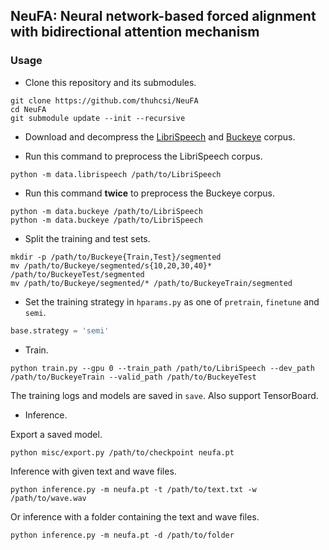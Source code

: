 ## NeuFA: Neural network-based forced alignment with bidirectional attention mechanism

### Usage

* Clone this repository and its submodules.

```shell
git clone https://github.com/thuhcsi/NeuFA
cd NeuFA
git submodule update --init --recursive
```

* Download and decompress the [LibriSpeech](https://www.openslr.org/12) and [Buckeye](https://buckeyecorpus.osu.edu/) corpus.

* Run this command to preprocess the LibriSpeech corpus.

```shell
python -m data.librispeech /path/to/LibriSpeech
```

* Run this command **twice** to preprocess the Buckeye corpus.

```shell
python -m data.buckeye /path/to/LibriSpeech
python -m data.buckeye /path/to/LibriSpeech
```
* Split the training and test sets.

```shell
mkdir -p /path/to/Buckeye{Train,Test}/segmented
mv /path/to/Buckeye/segmented/s{10,20,30,40}* /path/to/BuckeyeTest/segmented
mv /path/to/Buckeye/segmented/* /path/to/BuckeyeTrain/segmented
```

* Set the training strategy in `hparams.py` as one of `pretrain`, `finetune` and `semi`.

```python
base.strategy = 'semi'
```

* Train.

```shell
python train.py --gpu 0 --train_path /path/to/LibriSpeech --dev_path /path/to/BuckeyeTrain --valid_path /path/to/BuckeyeTest
```
The training logs and models are saved in `save`. Also support TensorBoard.

* Inference.

Export a saved model.
```shell
python misc/export.py /path/to/checkpoint neufa.pt
```

Inference with given text and wave files.
```shell
python inference.py -m neufa.pt -t /path/to/text.txt -w /path/to/wave.wav
```

Or inference with a folder containing the text and wave files.
```shell
python inference.py -m neufa.pt -d /path/to/folder
```
